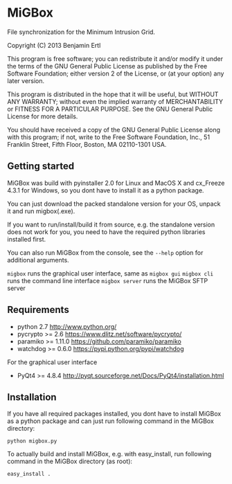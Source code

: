MiGBox
======

File synchronization for the Minimum Intrusion Grid.

Copyright (C) 2013  Benjamin Ertl

This program is free software; you can redistribute it and/or modify
it under the terms of the GNU General Public License as published by
the Free Software Foundation; either version 2 of the License, or
(at your option) any later version.

This program is distributed in the hope that it will be useful,
but WITHOUT ANY WARRANTY; without even the implied warranty of
MERCHANTABILITY or FITNESS FOR A PARTICULAR PURPOSE.  See the
GNU General Public License for more details.

You should have received a copy of the GNU General Public License along
with this program; if not, write to the Free Software Foundation, Inc.,
51 Franklin Street, Fifth Floor, Boston, MA 02110-1301 USA.

Getting started
---------------

MiGBox was build with pyinstaller 2.0 for Linux and MacOS X and
cx_Freeze 4.3.1 for Windows, so you dont have to install it as a python
package.

You can just download the packed standalone version for your OS,
unpack it and run migbox(.exe).

If you want to run/install/build it from source, e.g. the standalone version
does not work for you, you need to have the required python libraries installed first.

You can also run MiGBox from the console, see the `--help` option for additional arguments.

  `migbox`         runs the graphical user interface, same as
  `migbox gui`
  `migbox cli`     runs the command line interface
  `migbox server`  runs the MiGBox SFTP server

Requirements
------------

  - python 2.7          <http://www.python.org/>
  - pycrypto >= 2.6     <https://www.dlitz.net/software/pycrypto/>
  - paramiko >= 1.11.0  <https://github.com/paramiko/paramiko>
  - watchdog >= 0.6.0   <https://pypi.python.org/pypi/watchdog>

For the graphical user interface

  - PyQt4 >= 4.8.4      <http://pyqt.sourceforge.net/Docs/PyQt4/installation.html>

Installation
------------

If you have all required packages installed, you dont have to install MiGBox as a
python package and can just run following command in the MiGBox directory:

 `python migbox.py`

To actually build and install MiGBox, e.g. with easy_install, run following command
in the MiGBox directory (as root):

  `easy_install .`
